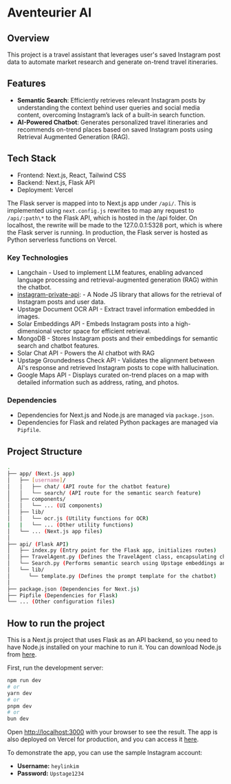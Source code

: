 # Aventeurier AI

## Overview

This project is a travel assistant that leverages user's saved Instagram post data to automate market research and generate on-trend travel itineraries.

## Features

- **Semantic Search**: Efficiently retrieves relevant Instagram posts by understanding the context behind user queries and social media content, overcoming Instagram’s lack of a built-in search function.
- **AI-Powered Chatbot**: Generates personalized travel itineraries and recommends on-trend places based on saved Instagram posts using Retrieval Augmented Generation (RAG).

## Tech Stack

- Frontend: Next.js, React, Tailwind CSS
- Backend: Next.js, Flask API
- Deployment: Vercel

The Flask server is mapped into to Next.js app under `/api/`.
This is implemented using `next.config.js` rewrites to map any request to `/api/:path\*` to the Flask API, which is hosted in the /api folder.
On localhost, the rewrite will be made to the 127.0.0.1:5328 port, which is where the Flask server is running.
In production, the Flask server is hosted as Python serverless functions on Vercel.

### Key Technologies

- Langchain - Used to implement LLM features, enabling advanced language processing and retrieval-augmented generation (RAG) within the chatbot.
- [instagram-private-api](<(https://github.com/dilame/instagram-private-api)>): - A Node JS library that allows for the retrieval of Instagram posts and user data.
- Upstage Document OCR API - Extract travel information embedded in images.
- Solar Embeddings API - Embeds Instagram posts into a high-dimensional vector space for efficient retrieval.
- MongoDB - Stores Instagram posts and their embeddings for semantic search and chatbot features.
- Solar Chat API - Powers the AI chatbot with RAG
- Upstage Groundedness Check API - Validates the alignment between AI's response and retrieved Instagram posts to cope with hallucination.
- Google Maps API - Displays curated on-trend places on a map with detailed information such as address, rating, and photos.

### Dependencies

- Dependencies for Next.js and Node.js are managed via `package.json`.
- Dependencies for Flask and related Python packages are managed via `Pipfile`.

## Project Structure

```bash
.
├── app/ (Next.js app)
│   ├── [username]/
│   │   ├── chat/ (API route for the chatbot feature)
│   │   └── search/ (API route for the semantic search feature)
│   ├── components/
│   │   └── ... (UI components)
│   ├── lib/
│   │   └── ocr.js (Utility functions for OCR)
|   |   └── ... (Other utility functions)
│   └── ... (Next.js app files)
│
├── api/ (Flask API)
│   ├── index.py (Entry point for the Flask app, initializes routes)
│   ├── TravelAgent.py (Defines the TravelAgent class, encapsulating chatbot logic)
│   └── Search.py (Performs semantic search using Upstage embeddings and MongoDB)
│   └── lib/
│      └── template.py (Defines the prompt template for the chatbot)
│
├── package.json (Dependencies for Next.js)
├── Pipfile (Dependencies for Flask)
└── ... (Other configuration files)
```

## How to run the project

This is a Next.js project that uses Flask as an API backend, so you need to have Node.js installed on your machine to run it. You can download Node.js from [here](https://nodejs.org/en/download/).

First, run the development server:

```bash
npm run dev
# or
yarn dev
# or
pnpm dev
# or
bun dev
```

Open [http://localhost:3000](http://localhost:3000) with your browser to see the result.
The app is also deployed on Vercel for production, and you can access it [here](https://aventurier2-ohjdc493h-angelicas-projects-5267088d.vercel.app).

To demonstrate the app, you can use the sample Instagram account:

- **Username:** `heylinkim`
- **Password:** `Upstage1234`
